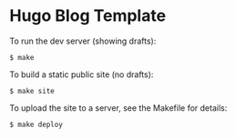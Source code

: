 # Hugo Blog Template

To run the dev server (showing drafts):

```
$ make
```

To build a static public site (no drafts):

```
$ make site
```

To upload the site to a server, see the Makefile for details:

```
$ make deploy
```
